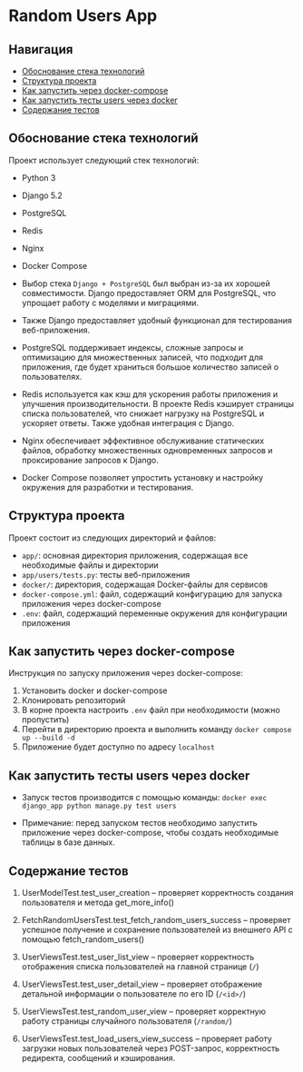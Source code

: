 # Random Users App

## Навигация

* [Обоснование стека технологий](#Обоснование-стека-технологий)
* [Структура проекта](#Структура-проекта)
* [Как запустить через docker-compose](#Как-запустить-через-docker-compose)
* [Как запустить тесты users через docker](#Как-запустить-тесты-users-через-docker)
* [Содержание тестов](#Содержание-тестов)

## Обоснование стека технологий

Проект использует следующий стек технологий:

* Python 3
* Django 5.2
* PostgreSQL
* Redis
* Nginx
* Docker Compose

* Выбор стека `Django + PostgreSQL` был выбран из-за их хорошей совместимости. Django предоставляет ORM для PostgreSQL, что упрощает работу с моделями и миграциями.
* Также Django предоставляет удобный функционал для тестирования веб-приложения.
* PostgreSQL поддерживает индексы, сложные запросы и оптимизацию для множественных записей, что подходит для приложения, где будет храниться большое количество записей о пользователях.
* Redis используется как кэш для ускорения работы приложения и улучшения производительности. В проекте Redis кэширует страницы списка пользователей, что снижает нагрузку на PostgreSQL и ускоряет ответы. Также удобная интеграция с Django.
* Nginx обеспечивает эффективное обслуживание статических файлов, обработку множественных одновременных запросов и проксирование запросов к Django.
* Docker Compose позволяет упростить установку и настройку окружения для разработки и тестирования.

## Структура проекта

Проект состоит из следующих директорий и файлов:

* `app/`: основная директория приложения, содержащая все необходимые файлы и директории
* `app/users/tests.py`: тесты веб-приложения
* `docker/`: директория, содержащая Docker-файлы для сервисов
* `docker-compose.yml`: файл, содержащий конфигурацию для запуска приложения через docker-compose
* `.env`: файл, содержащий переменные окружения для конфигурации приложения

## Как запустить через docker-compose

Инструкция по запуску приложения через docker-compose:

1. Установить docker и docker-compose
2. Клонировать репозиторий
3. В корне проекта настроить `.env` файл при необходимости (можно пропустить)
2. Перейти в директорию проекта и выполнить команду `docker compose up --build -d`
3. Приложение будет доступно по адресу `localhost`

## Как запустить тесты users через docker

* Запуск тестов производится с помощью команды: `docker exec django_app python manage.py test users`

* Примечание: перед запуском тестов необходимо запустить приложение через docker-compose, чтобы создать необходимые таблицы в базе данных.

## Содержание тестов

1. UserModelTest.test_user_creation – проверяет корректность создания пользователя и метода get_more_info()

2. FetchRandomUsersTest.test_fetch_random_users_success – проверяет успешное получение и сохранение пользователей из внешнего API с помощью fetch_random_users()

3. UserViewsTest.test_user_list_view – проверяет корректность отображения списка пользователей на главной странице (`/`)

4. UserViewsTest.test_user_detail_view – проверяет отображение детальной информации о пользователе по его ID (`/<id>/`)

5. UserViewsTest.test_random_user_view – проверяет корректную работу страницы случайного пользователя (`/random/`)

6. UserViewsTest.test_load_users_view_success – проверяет работу загрузки новых пользователей через POST-запрос, корректность редиректа, сообщений и кэширования.